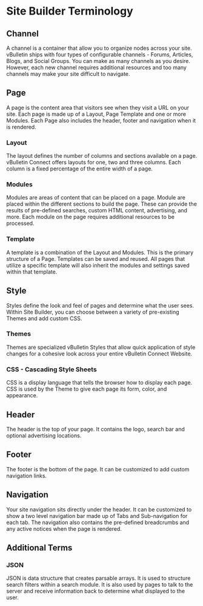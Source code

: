 
# Site Builder Terminology

## Channel

A channel is a container that allow you to organize nodes across your site. vBulletin ships with four types of configurable channels - Forums, Articles, Blogs, and Social Groups. You can make as many channels as you desire. However, each new channel requires additional resources and too many channels may make your site difficult to navigate.

## Page

A page is the content area that visitors see when they visit a URL on your site. Each page is made up of a Layout, Page Template and one or more Modules. Each Page also includes the header, footer and navigation when it is rendered.

### Layout

The layout defines the number of columns and sections available on a page. vBulletin Connect offers layouts for one, two and three columns. Each column is a fixed percentage of the entire width of a page.

### Modules

Modules are areas of content that can be placed on a page. Module are placed within the different sections to build the page. These can provide the results of pre-defined searches, custom HTML content, advertising, and more. Each module on the page requires additional resources to be processed.

### Template

A template is a combination of the Layout and Modules. This is the primary structure of a Page. Templates can be saved and reused. All pages that utilize a specific template will also inherit the modules and settings saved within that template.

## Style

Styles define the look and feel of pages and determine what the user sees. Within Site Builder, you can choose between a variety of pre-existing Themes and add custom CSS.

### Themes

Themes are specialized vBulletin Styles that allow quick application of style changes for a cohesive look across your entire vBulletin Connect Website.

### CSS - Cascading Style Sheets

CSS is a display language that tells the browser how to display each page. CSS is used by the Theme to give each page its form, color, and appearance.

## Header

The header is the top of your page. It contains the logo, search bar and optional advertising locations.

## Footer

The footer is the bottom of the page. It can be customized to add custom navigation links.

## Navigation

Your site navigation sits directly under the header. It can be customized to show a two level navigation bar made up of Tabs and Sub-navigation for each tab. The navigation also contains the pre-defined breadcrumbs and any active notices when the page is rendered.

## Additional Terms

### JSON

JSON is data structure that creates parsable arrays. It is used to structure search filters within a search module. It is also used by pages to talk to the server and receive information back to determine what displayed to the user.
